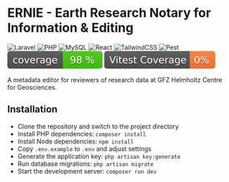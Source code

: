 # ERNIE - Earth Research Notary for Information & Editing

![Laravel](https://img.shields.io/badge/Laravel-12-FF2D20?logo=laravel&logoColor=white)
![PHP](https://img.shields.io/badge/PHP-8-777BB4?logo=php&logoColor=white)
![MySQL](https://img.shields.io/badge/MySQL-8-4479A1?logo=mysql&logoColor=white)
![React](https://img.shields.io/badge/React-19-61DAFB?logo=react&logoColor=white)
![TailwindCSS](https://img.shields.io/badge/TailwindCSS-4-06B6D4?logo=tailwindcss&logoColor=white)
![Pest](https://img.shields.io/badge/Pest-3-F24C6A?logo=pestphp&logoColor=white)
![Pest Coverage](https://github.com/McNamara84/ernie/blob/image-data/coverage.svg?raw=true)
![Vitest Coverage](https://github.com/McNamara84/ernie/blob/image-data/vitest-coverage.svg?raw=true)

A metadata editor for reviewers of research data at GFZ Helmholtz Centre for Geosciences.

## Installation

- Clone the repository and switch to the project directory
- Install PHP dependencies: `composer install`
- Install Node dependencies: `npm install`
- Copy `.env.example` to `.env` and adjust settings
- Generate the application key: `php artisan key:generate`
- Run database migrations: `php artisan migrate`
- Start the development server: `composer run dev`
